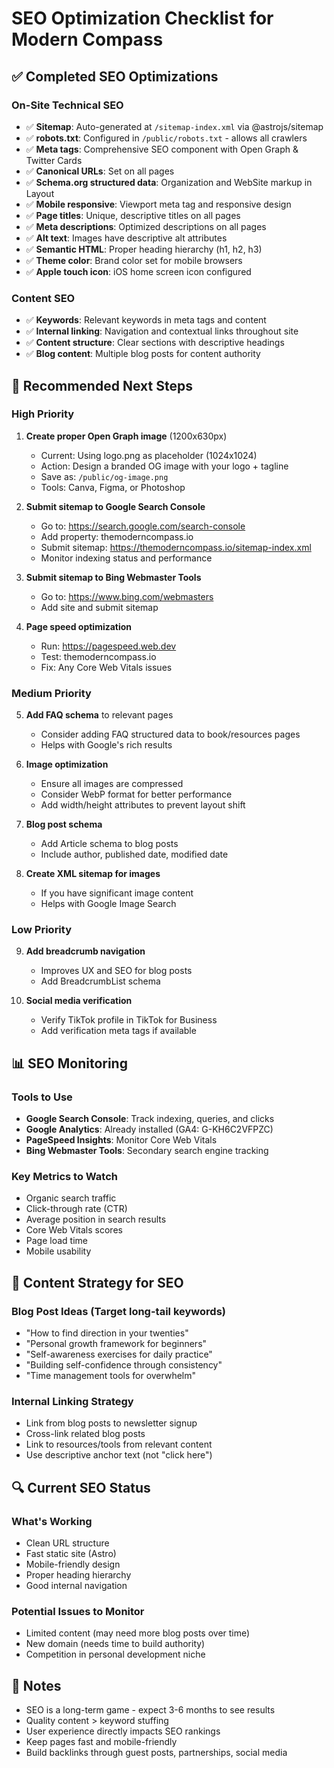 # SEO Optimization Checklist for Modern Compass

## ✅ Completed SEO Optimizations

### On-Site Technical SEO
- ✅ **Sitemap**: Auto-generated at `/sitemap-index.xml` via @astrojs/sitemap
- ✅ **robots.txt**: Configured in `/public/robots.txt` - allows all crawlers
- ✅ **Meta tags**: Comprehensive SEO component with Open Graph & Twitter Cards
- ✅ **Canonical URLs**: Set on all pages
- ✅ **Schema.org structured data**: Organization and WebSite markup in Layout
- ✅ **Mobile responsive**: Viewport meta tag and responsive design
- ✅ **Page titles**: Unique, descriptive titles on all pages
- ✅ **Meta descriptions**: Optimized descriptions on all pages
- ✅ **Alt text**: Images have descriptive alt attributes
- ✅ **Semantic HTML**: Proper heading hierarchy (h1, h2, h3)
- ✅ **Theme color**: Brand color set for mobile browsers
- ✅ **Apple touch icon**: iOS home screen icon configured

### Content SEO
- ✅ **Keywords**: Relevant keywords in meta tags and content
- ✅ **Internal linking**: Navigation and contextual links throughout site
- ✅ **Content structure**: Clear sections with descriptive headings
- ✅ **Blog content**: Multiple blog posts for content authority

## 🔄 Recommended Next Steps

### High Priority
1. **Create proper Open Graph image** (1200x630px)
   - Current: Using logo.png as placeholder (1024x1024)
   - Action: Design a branded OG image with your logo + tagline
   - Save as: `/public/og-image.png`
   - Tools: Canva, Figma, or Photoshop

2. **Submit sitemap to Google Search Console**
   - Go to: https://search.google.com/search-console
   - Add property: themoderncompass.io
   - Submit sitemap: https://themoderncompass.io/sitemap-index.xml
   - Monitor indexing status and performance

3. **Submit sitemap to Bing Webmaster Tools**
   - Go to: https://www.bing.com/webmasters
   - Add site and submit sitemap

4. **Page speed optimization**
   - Run: https://pagespeed.web.dev
   - Test: themoderncompass.io
   - Fix: Any Core Web Vitals issues

### Medium Priority
5. **Add FAQ schema** to relevant pages
   - Consider adding FAQ structured data to book/resources pages
   - Helps with Google's rich results

6. **Image optimization**
   - Ensure all images are compressed
   - Consider WebP format for better performance
   - Add width/height attributes to prevent layout shift

7. **Blog post schema**
   - Add Article schema to blog posts
   - Include author, published date, modified date

8. **Create XML sitemap for images**
   - If you have significant image content
   - Helps with Google Image Search

### Low Priority
9. **Add breadcrumb navigation**
   - Improves UX and SEO for blog posts
   - Add BreadcrumbList schema

10. **Social media verification**
    - Verify TikTok profile in TikTok for Business
    - Add verification meta tags if available

## 📊 SEO Monitoring

### Tools to Use
- **Google Search Console**: Track indexing, queries, and clicks
- **Google Analytics**: Already installed (GA4: G-KH6C2VFPZC)
- **PageSpeed Insights**: Monitor Core Web Vitals
- **Bing Webmaster Tools**: Secondary search engine tracking

### Key Metrics to Watch
- Organic search traffic
- Click-through rate (CTR)
- Average position in search results
- Core Web Vitals scores
- Page load time
- Mobile usability

## 🎯 Content Strategy for SEO

### Blog Post Ideas (Target long-tail keywords)
- "How to find direction in your twenties"
- "Personal growth framework for beginners"
- "Self-awareness exercises for daily practice"
- "Building self-confidence through consistency"
- "Time management tools for overwhelm"

### Internal Linking Strategy
- Link from blog posts to newsletter signup
- Cross-link related blog posts
- Link to resources/tools from relevant content
- Use descriptive anchor text (not "click here")

## 🔍 Current SEO Status

### What's Working
- Clean URL structure
- Fast static site (Astro)
- Mobile-friendly design
- Proper heading hierarchy
- Good internal navigation

### Potential Issues to Monitor
- Limited content (may need more blog posts over time)
- New domain (needs time to build authority)
- Competition in personal development niche

## 📝 Notes
- SEO is a long-term game - expect 3-6 months to see results
- Quality content > keyword stuffing
- User experience directly impacts SEO rankings
- Keep pages fast and mobile-friendly
- Build backlinks through guest posts, partnerships, social media
